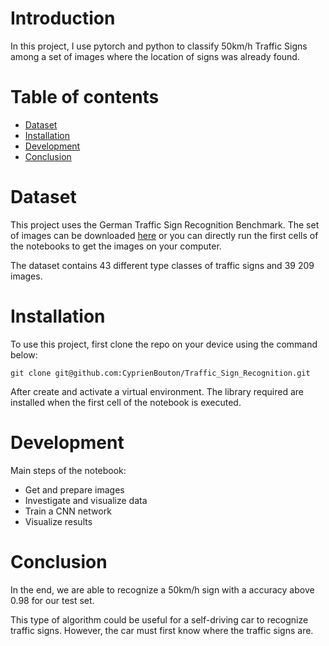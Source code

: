 # Introduction

In this project, I use pytorch and python to classify 50km/h Traffic Signs among a set of images where the location of signs was already found.

# Table of contents

- [Dataset](#dataset)
- [Installation](#installation)
- [Development](#development)
- [Conclusion](#conclusion)

# Dataset

This project uses the German Traffic Sign Recognition Benchmark. The set of images can be downloaded [here](https://sid.erda.dk/public/archives/daaeac0d7ce1152aea9b61d9f1e19370/GTSRB_Final_Training_Images.zip) or you can directly run the first cells of the notebooks to get the images on your computer.

The dataset contains 43 different type classes of traffic signs and 39 209 images.

# Installation

To use this project, first clone the repo on your device using the command below:
```
git clone git@github.com:CyprienBouton/Traffic_Sign_Recognition.git
```
After create and activate a virtual environment. 
The library required are installed when the first cell of the notebook is executed.

# Development

Main steps of the notebook:
- Get and prepare images
- Investigate and visualize data
- Train a CNN network
- Visualize results

# Conclusion

In the end, we are able to recognize a 50km/h sign with a accuracy above 0.98 for our test set.

This type of algorithm could be useful for a self-driving car to recognize traffic signs. However, the car must first know where the traffic signs are. 
```



